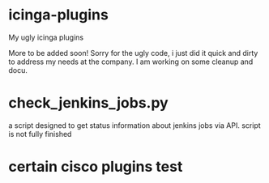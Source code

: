 icinga-plugins
==============

My ugly icinga plugins

More to be added soon!
Sorry for the ugly code, i just did it quick and dirty to address my needs at the company. 
I am working on some cleanup and docu.

check_jenkins_jobs.py
=============
a script designed to get status information about jenkins jobs via API.
script is not fully finished

certain cisco plugins test
==============
